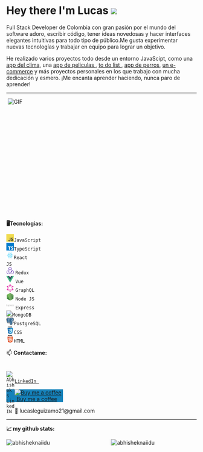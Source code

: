 
### <h1>Hey there I'm Lucas <img src="https://media.giphy.com/media/hvRJCLFzcasrR4ia7z/giphy.gif" width="25px"></h1>
Full Stack Developer de Colombia con gran pasión por el mundo del software adoro, escribir código, tener ideas novedosas y hacer interfaces elegantes intuitivas para todo tipo de público.Me gusta experimentar nuevas tecnologías y trabajar en equipo para lograr un objetivo.

He realizado varios proyectos todo desde un entorno JavaScipt, como una <a href="https://lucas-fullstackx.github.io/weather-app/">app del clima</a>, una <a href="https://lucas-fullstackx.github.io/Movies-App">app de peliculas  </a>, <a href="https://lucas-fullstackx.github.io/toDoList">to do list </a>, <a href="https://lucas-fullstackx.github.io/Dogs/">app de perros</a>, <a href="http://la-montaner.vercel.app/">un e-commerce</a> y más proyectos personales en los que trabajo con mucha dedicación y esmero. ¡Me encanta aprender haciendo, nunca paro de aprender!
<hr/>


  <img align="right" alt="GIF" src="https://seo-barcelona.com.es/wp-content/uploads/2020/05/ce694f560636dffcf42ecf40d4f2f962.gif" width="500" height="320" />
  


**🖥Tecnologias:**  

<code><img height="20" src="https://raw.githubusercontent.com/github/explore/80688e429a7d4ef2fca1e82350fe8e3517d3494d/topics/javascript/javascript.png"></code><code>JavaScript</code><br/>
<code><img height="20" src="https://raw.githubusercontent.com/github/explore/80688e429a7d4ef2fca1e82350fe8e3517d3494d/topics/typescript/typescript.png"></code><code>TypeScript</code><br/>
<code><img height="20" src="https://raw.githubusercontent.com/github/explore/80688e429a7d4ef2fca1e82350fe8e3517d3494d/topics/react/react.png"></code><code>React JS</code><br/>
<code><img height="20" src="https://raw.githubusercontent.com/github/explore/5c058a388828bb5fde0bcafd4bc867b5bb3f26f3/topics/redux/redux.png"></code>
<code>Redux</code><br/>
<code><img height="20" src="https://raw.githubusercontent.com/github/explore/5c058a388828bb5fde0bcafd4bc867b5bb3f26f3/topics/vue/vue.png"></code>
<code>Vue</code><br/>
<code><img height="20" src="https://raw.githubusercontent.com/github/explore/80688e429a7d4ef2fca1e82350fe8e3517d3494d/topics/graphql/graphql.png"></code>
<code>GraphQL</code><br/>
<code><img height="20" src="https://raw.githubusercontent.com/github/explore/80688e429a7d4ef2fca1e82350fe8e3517d3494d/topics/nodejs/nodejs.png"></code>
<code>Node JS</code><br/>
<code><img height="20" src="https://raw.githubusercontent.com/github/explore/80688e429a7d4ef2fca1e82350fe8e3517d3494d/topics/express/express.png"></code>
<code>Express</code><br/>
<code><img height="20" src="https://img.icons8.com/color/452/mongodb.png"></code><code>MongoDB</code><br/>
<code><img height="20" src="https://raw.githubusercontent.com/github/explore/80688e429a7d4ef2fca1e82350fe8e3517d3494d/topics/postgresql/postgresql.png"></code><code>PostgreSQL</code><br/>
<code><img height="20" src="https://raw.githubusercontent.com/github/explore/80688e429a7d4ef2fca1e82350fe8e3517d3494d/topics/css/css.png"></code><code>CSS</code><br/>
<code><img height="20" src="https://raw.githubusercontent.com/github/explore/80688e429a7d4ef2fca1e82350fe8e3517d3494d/topics/html/html.png"></code><code>HTML</code><br/>


📫 **Contactame:**<br/>
<code>
<a href="https://www.linkedin.com/in/lucas-leguizamo-dev/">
  <img align="left" alt="Abhishek's LinkedIN" width="22px" src="https://raw.githubusercontent.com/peterthehan/peterthehan/master/assets/linkedin.svg" /> LinkedIn
</a></code>
<div style="background-color:#1481BA; width: 150px;">
<link href="https://www.paypal.com/paypalme/LucasLeguizamoDev" rel="stylesheet"><a class="bmc-button" target="_blank" href="https://www.paypal.com/paypalme/LucasLeguizamoDev"><img src="https://www.buymeacoffee.com/assets/img/BMC-btn-logo.svg" alt="Buy me a coffee"><span style="margin-left:5px">Buy me a coffee</span>
  </a>
</div>
<p>📧 lucasleguizamo21@gmail.com</p>
<hr/>

**📈 my github stats:**  

<div>
<img align="left" 
width="45%" src="https://github-readme-stats.vercel.app/api?username=lucas-fullstackx&bg_color=0D1117&title_color=00AFEC&text_color=fff&show_icons=true" alt="abhisheknaiidu" />
  <!--<img align="center" height="150px" src="https://octodex.github.com/images/daftpunktocat-thomas.gif" alt="abhisheknaiidu" />-->
<img align="right" 
width="45%" src="https://github-readme-stats.vercel.app/api/top-langs/?username=lucas-fullstackx&show_icons=true&bg_color=0D1117&text_color=fff&title_color=00AFEC&layout=compact" alt="abhisheknaiidu" />
  </div>
<!--
**Lucas-FullStackX/Lucas-FullStackX** is a ✨ _special_ ✨ repository because its `README.md` (this file) appears on your GitHub profile.

Here are some ideas to get you started:

- 🔭 I’m currently working on ...
- 🌱 I’m currently learning ...
- 👯 I’m looking to collaborate on ...
- 🤔 I’m looking for help with ...
- 💬 Ask me about ...
- 📫 How to reach me: ...
- 😄 Pronouns: ...
- ⚡ Fun fact: ...
-->
